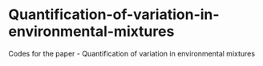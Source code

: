 # Quantification-of-variation-in-environmental-mixtures
Codes for the paper - Quantification of variation in environmental mixtures
